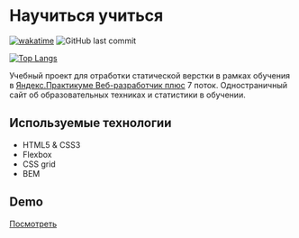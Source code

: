 # Научиться учиться

[![wakatime](https://wakatime.com/badge/user/29a8352f-15fa-421a-b8ff-a7adff87a0dc/project/9f1fe3d1-b18a-4869-883a-abeeb65d8f2a.svg)](https://wakatime.com/badge/user/29a8352f-15fa-421a-b8ff-a7adff87a0dc/project/9f1fe3d1-b18a-4869-883a-abeeb65d8f2a)
![GitHub last commit](https://img.shields.io/github/last-commit/a-meti/how-to-learn)

[![Top Langs](https://github-readme-stats.vercel.app/api/top-langs/?username=a-meti)](https://github.com/a-meti/how-to-learn)


Учебный проект для отработки статической верстки в рамках обучения в [Яндекс.Практикуме Веб-разработчик плюс](https://practicum.yandex.ru/web-plus/) 7 поток.
Одностраничный сайт об образовательных техниках и статистики в обучении.


## Используемые технологии
* HTML5 & CSS3
* Flexbox
* CSS grid
* BEM

## Demo

[Посмотреть](https://a-meti.github.io/how-to-learn/index.html)

